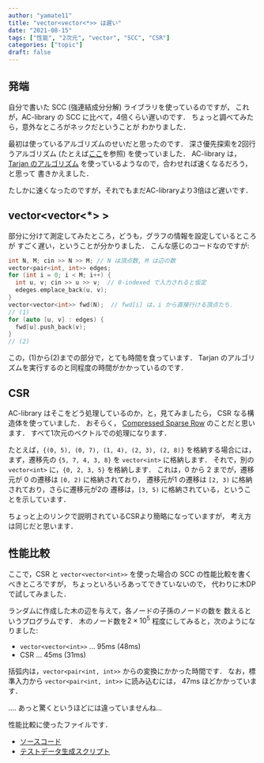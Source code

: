 ```yaml
---
author: "yamate11"
title: "vector<vector<*>> は遅い"
date: "2021-08-15"
tags: ["性能", "2次元", "vector", "SCC", "CSR"]
categories: ["topic"]
draft: false
---
```


## 発端

自分で書いた SCC (強連結成分分解) ライブラリを使っているのですが，
これが，AC-library の SCC に比べて，4倍くらい遅いのです．
ちょっと調べてみたら，意外なところがネックだということが
わかりました．

最初は使っているアルゴリズムのせいだと思ったのです．
深さ優先探索を2回行うアルゴリズム
(たとえば[ここ](https://manabitimes.jp/math/1250)を参照)
を使っていました．
AC-library は，[Tarjan のアルゴリズム](https://en.wikipedia.org/wiki/Tarjan%27s_strongly_connected_components_algorithm)
を使っているようなので，合わせれば速くなるだろう，と思って
書きかえました．

たしかに速くなったのですが，それでもまだAC-libraryより3倍ほど遅いです．

## vector<vector<*> >

部分に分けて測定してみたところ，どうも，グラフの情報を設定しているところが
すごく遅い，ということが分かりました．
こんな感じのコードなのですが:

```cpp
int N, M; cin >> N >> M; // N は頂点数, M は辺の数
vector<pair<int, int>> edges;
for (int i = 0; i < M; i++) {
  int u, v; cin >> u >> v;  // 0-indexed で入力されると仮定
  edeges.emplace_back(u, v);
}
vector<vector<int>> fwd(N);  // fwd[i] は，i から直接行ける頂点たち．
// (1)
for (auto [u, v] : edges) {
  fwd[u].push_back(v);
}
// (2)
```

この，(1)から(2)までの部分で，とても時間を食っています．
Tarjan のアルゴリズムを実行するのと同程度の時間がかかっているのです．

## CSR

AC-library はそこをどう処理しているのか，と，見てみましたら，
CSR なる構造体を使っていました．
おそらく，
[Compressed Sparse Row](https://en.wikipedia.org/wiki/Sparse_matrix#Compressed_sparse_row_(CSR,_CRS_or_Yale_format))
のことだと思います．
すべて1次元のベクトルでの処理になります．


たとえば，`{(0, 5), (0, 7), (1, 4), (2, 3), (2, 8)}` を格納する場合には，
まず，遷移先の `{5, 7, 4, 3, 8}` を `vector<int>` に格納します．
それで，別の `vector<int>` に，`{0, 2, 3, 5}` を格納します．
これは，0 から 2 までが，遷移元が 0 の遷移は `[0, 2)` に格納されており，
遷移元が1 の遷移は `[2, 3)` に格納されており，さらに遷移元が2の
遷移は，`[3, 5)` に格納されている，ということを示しています．

ちょっと上のリンクで説明されているCSRより簡略になっていますが，
考え方は同じだと思います．

## 性能比較

ここで，CSR と `vector<vector<int>>` を使った場合の
SCC の性能比較を書くべきところですが，
ちょっといろいろあってできていないので，
代わりに木DPで試してみました．

ランダムに作成した木の辺を与えて，各ノードの子孫のノードの数を
数えるというプログラムです．
木のノード数を$2\times 10^5$ 程度にしてみると，次のようになりました:

* `vector<vector<int>>` ... 95ms (48ms)
* CSR ... 45ms (31ms)

括弧内は，`vector<pair<int, int>>` からの変換にかかった時間です．
なお，標準入力から `vector<pair<int, int>>` に読み込むには，
47ms ほどかかっています．

.... あっと驚くというほどには違っていませんね...

性能比較に使ったファイルです．

* <a href="./cans.cc" download>ソースコード</a>
* <a href="./gen.py" download>テストデータ生成スクリプト</a>





